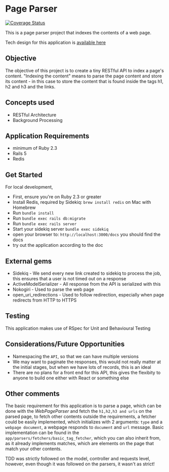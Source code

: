 # Page Parser

[![Coverage Status](https://coveralls.io/repos/github/andela-oakinniranye/page-parser/badge.svg?branch=master)](https://coveralls.io/github/andela-oakinniranye/page-parser?branch=master)


This is a page parser project that indexes the contents of a web page.

Tech design for this application is [available here](https://gist.github.com/andela-oakinniranye/244834419baa5ca6374c899f9705d7e6)

## Objective

The objective of this project is to create a tiny RESTful API to index a page's content. "Indexing the content" means to parse the page content and store its content - in this case to store the content that is found inside the tags h1, h2 and h3 and the links.

## Concepts used

- RESTful Architecture
- Background Processing

## Application Requirements
- minimum of Ruby 2.3
- Rails 5
- Redis

## Get Started

For local development,

- First, ensure you're on Ruby 2.3 or greater
- Install Redis, required by Sidekiq: `brew install redis` on Mac with Homebrew
- Run `bundle install`
- Run `bundle exec rails db:migrate`
- Run `bundle exec rails server`
- Start your sidekiq server `bundle exec sidekiq`
- open your browser to: `http://localhost:3000/docs` you should find the docs
- try out the application according to the doc


## External gems
- Sidekiq - We send every new link created to sidekiq to process the job, this ensures that a user is not timed out on a response
- ActiveModelSerializer - All response from the API is serialized with this
- Nokogiri - Used to parse the web page
- open_uri_redirections - Used to follow redirection, especially when page redirects from HTTP to HTTPS


## Testing
This application makes use of RSpec for Unit and Behavioural Testing

## Considerations/Future Opportunities
- Namespacing the `API`, so that we can have multiple versions
- We may want to paginate the responses, this would not really matter at the initial stages, but when we have lots of records, this is an ideal
- There are no plans for a front end for this API, this gives the flexibity to anyone to build one either with React or something else

## Other comments
The basic requirement for this application is to parse a page, which can be done with the *WebPageParser* and fetch the `h1,h2,h3 and urls` on the parsed page, to fetch other contents outside the requirements, a fetcher could be easily implemented, which initializes with 2 arguments: `type` and a `webpage document`, a webpage responds to `document` and `url` message.
Basic implementation can be found in the `app/parsers/fetchers/basic_tag_fetcher`, which you can also inherit from, as it already implements matches, which are elements on the page that match your other contents.

TDD was strictly followed on the model, controller and requests level, however, even though it was followed on the parsers, it wasn't as strict!
